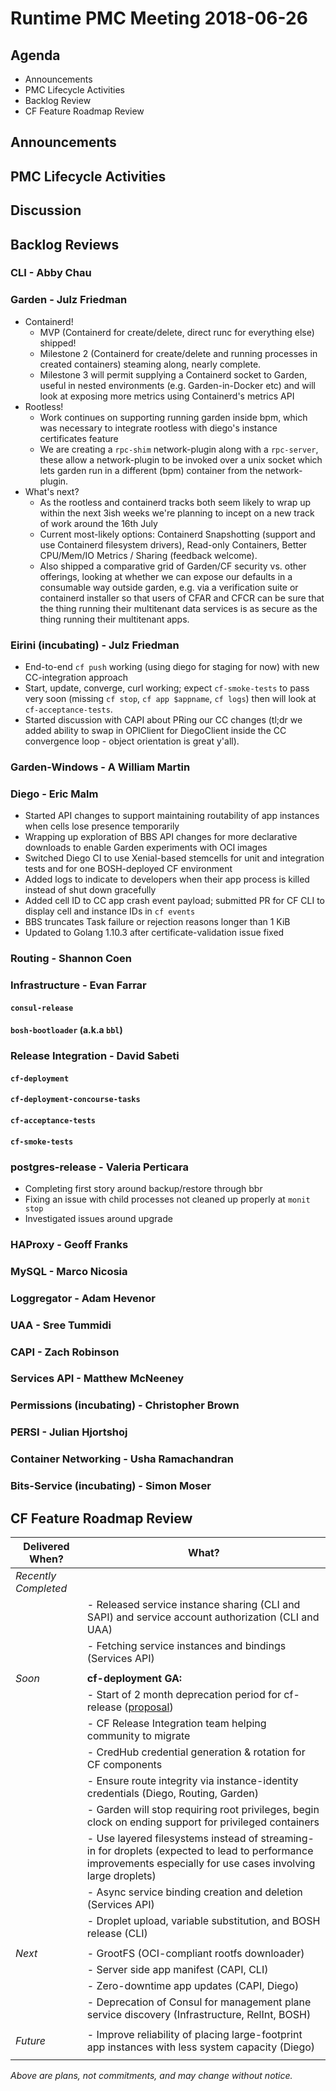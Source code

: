 # Runtime PMC Meeting 2018-06-26

## Agenda

* Announcements
* PMC Lifecycle Activities
* Backlog Review
* CF Feature Roadmap Review


## Announcements


## PMC Lifecycle Activities


## Discussion


## Backlog Reviews

### CLI - Abby Chau


### Garden - Julz Friedman

 - Containerd! 
   - MVP (Containerd for create/delete, direct runc for everything else) shipped!
   - Milestone 2 (Containerd for create/delete and running processes in created containers) steaming along, nearly complete.
   - Milestone 3 will permit supplying a Containerd socket to Garden, useful in nested environments (e.g. Garden-in-Docker etc) and will look at exposing more metrics using Containerd's metrics API
 - Rootless! 
   - Work continues on supporting running garden inside bpm, which was necessary to integrate rootless with diego's instance certificates feature
   - We are creating a `rpc-shim` network-plugin along with a `rpc-server`, these allow a network-plugin to be invoked over a unix socket which lets garden run in a different (bpm) container from the network-plugin.
 - What's next?
   - As the rootless and containerd tracks both seem likely to wrap up within the next 3ish weeks we're planning to incept on a new track of work around the 16th July
   - Current most-likely options: Containerd Snapshotting (support and use Containerd filesystem drivers), Read-only Containers, Better CPU/Mem/IO Metrics / Sharing (feedback welcome).
   - Also shipped a comparative grid of Garden/CF security vs. other offerings, looking at whether we can expose our defaults in a consumable way outside garden, e.g. via a verification suite or containerd installer so that users of CFAR and CFCR can be sure that the thing running their multitenant data services is as secure as the thing running their multitenant apps.


### Eirini (incubating) - Julz Friedman

 - End-to-end `cf push` working (using diego for staging for now) with new CC-integration approach
 - Start, update, converge, curl working; expect `cf-smoke-tests` to pass very soon (missing `cf stop`, `cf app $appname`, `cf logs`) then will look at `cf-acceptance-tests`.
 - Started discussion with CAPI about PRing our CC changes (tl;dr we added ability to swap in OPIClient for DiegoClient inside the CC convergence loop - object orientation is great y'all). 

### Garden-Windows - A William Martin


### Diego - Eric Malm

- Started API changes to support maintaining routability of app instances when cells lose presence temporarily
- Wrapping up exploration of BBS API changes for more declarative downloads to enable Garden experiments with OCI images
- Switched Diego CI to use Xenial-based stemcells for unit and integration tests and for one BOSH-deployed CF environment
- Added logs to indicate to developers when their app process is killed instead of shut down gracefully
- Added cell ID to CC app crash event payload; submitted PR for CF CLI to display cell and instance IDs in `cf events`
- BBS truncates Task failure or rejection reasons longer than 1 KiB
- Updated to Golang 1.10.3 after certificate-validation issue fixed


### Routing - Shannon Coen


### Infrastructure - Evan Farrar

#### `consul-release`


#### `bosh-bootloader` (a.k.a `bbl`)


### Release Integration - David Sabeti

#### `cf-deployment`


#### `cf-deployment-concourse-tasks`


#### `cf-acceptance-tests`


#### `cf-smoke-tests`



### postgres-release - Valeria Perticara
- Completing first story around backup/restore through bbr
- Fixing an issue with child processes not cleaned up properly at `monit stop`
- Investigated issues around upgrade


### HAProxy - Geoff Franks


### MySQL - Marco Nicosia


### Loggregator - Adam Hevenor


### UAA - Sree Tummidi


### CAPI - Zach Robinson


### Services API - Matthew McNeeney


### Permissions (incubating) - Christopher Brown


### PERSI - Julian Hjortshoj


### Container Networking - Usha Ramachandran


### Bits-Service (incubating) - Simon Moser


## CF Feature Roadmap Review



Delivered When? | What?
------|------
*Recently Completed* |
|| - Released service instance sharing (CLI and SAPI) and service account authorization (CLI and UAA)
|| - Fetching service instances and bindings (Services API)
||
*Soon* | **cf-deployment GA:**
|| - Start of 2 month deprecation period for cf-release ([proposal](https://docs.google.com/document/d/1KLl4UIQbl92SvYom4fO-LcEoMK1D45KmjA988MwnOR4/edit?usp=sharing))
|| - CF Release Integration team helping community to migrate
|| - CredHub credential generation & rotation for CF components
|| - Ensure route integrity via instance-identity credentials (Diego, Routing, Garden)
|| - Garden will stop requiring root privileges, begin clock on ending support for privileged containers
|| - Use layered filesystems instead of streaming-in for droplets (expected to lead to performance improvements especially for use cases involving large droplets)
|| - Async service binding creation and deletion (Services API)
|| - Droplet upload, variable substitution, and BOSH release (CLI)
||
*Next* | - GrootFS (OCI-compliant rootfs downloader)
|| - Server side app manifest (CAPI, CLI)
|| - Zero-downtime app updates (CAPI, Diego)
|| - Deprecation of Consul for management plane service discovery (Infrastructure, RelInt, BOSH)
||
*Future* | - Improve reliability of placing large-footprint app instances with less system capacity (Diego)
||

*Above are plans, not commitments, and may change without notice.*
